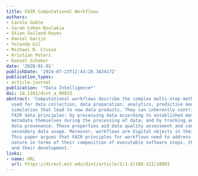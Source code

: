 ```yaml
---
title: FAIR Computational Workflows
authors:
- Carole Goble
- Sarah Cohen-Boulakia
- Stian Soiland-Reyes
- Daniel Garijo
- Yolanda Gil
- Michael R. Crusoe
- Kristian Peters
- Daniel Schober
date: '2020-01-01'
publishDate: '2024-07-23T12:43:28.342417Z'
publication_types:
- article-journal
publication: '*Data Intelligence*'
doi: 10.1162/dint_a_00033
abstract: 'Computational workflows describe the complex multi-step methods that are
  used for data collection, data preparation, analytics, predictive modelling, and
  simulation that lead to new data products. They can inherently contribute to the
  FAIR data principles: by processing data according to established metadata; by creating
  metadata themselves during the processing of data; and by tracking and recording
  data provenance. These properties aid data quality assessment and contribute to
  secondary data usage. Moreover, workflows are digital objects in their own right.
  This paper argues that FAIR principles for workflows need to address their specific
  nature in terms of their composition of executable software steps, their provenance,
  and their development.'
links:
- name: URL
  url: https://direct.mit.edu/dint/article/2/1-2/108-121/10003
---
```

